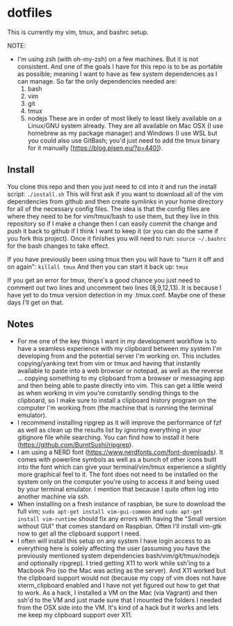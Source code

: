 # dotfiles

This is currently my vim, tmux, and bashrc setup.

NOTE:
- I'm using zsh (with oh-my-zsh) on a few machines. But it is not consistent. And one of the goals I have for this repo is to be as portable as possible; meaning I want to have as few system dependencies as I can manage. So far the only dependencies needed are:
  1) bash
  2) vim
  3) git
  4) tmux
  5) nodejs
  These are in order of most likely to least likely available on a Linux/GNU system already.
  They are all available on Mac OSX (I use homebrew as my package manager)
  and Windows (I use WSL but you could also use GitBash; you'd just need to add the tmux binary for it manually [https://blog.pjsen.eu/?p=440]).

## Install
You clone this repo and then you just need to cd into it and run the install script:
`./install.sh`
This will first ask if you want to download all of the vim dependencies from github and then create symlinks in your home directory for all of the necessary config files.
The idea is that the config files are where they need to be for vim/tmux/bash to use them, but they live in this repository so if I make a change then I can easily commit the change and push it back to github if I think I want to keep it (or you can do the same if you fork this project).
Once it finishes you will need to run: `source ~/.bashrc` for the bash changes to take effect.

If you have previously been using tmux then you will have to "turn it off and on again":
`killall tmux`
And then you can start it back up: `tmux`

If you get an error for tmux, there's a good chance you just need to comment out two lines and uncomment two lines (8,9,12,13).
It is because I have yet to do tmux version detection in my .tmux.conf. Maybe one of these days I'll get on that.

## Notes
- For me one of the key things I want in my development workflow is to have a seamless experience with my clipboard between my system I'm developing from and the potential server I'm working on. This includes copying/yanking text from vim or tmux and having that instantly available to paste into a web browser or notepad, as well as the reverse ... copying something to my clipboard from a browser or messaging app and then being able to paste directly into vim. This can get a little weird as when working in vim you're constantly sending things to the clipboard, so I make sure to install a clipboard history program on the computer I'm working from (the machine that is running the terminal emulator).
- I recommend installing ripgrep as it will improve the performance of fzf as well as clean up the results list by ignoring everything in your gitignore file while searching. You can find how to install it here (https://github.com/BurntSushi/ripgrep).
- I am using a NERD font (https://www.nerdfonts.com/font-downloads). It comes with powerline symbols as well as a bunch of other icons built into the font which can give your terminal/vim/tmux experience a slightly more graphical feel to it. The font does not need to be installed on the system only on the computer you're using to access it and being used by your terminal emulator. I mention that because I quite often log into another machine via ssh.
- When installing on a fresh instance of raspbian, be sure to download the full vim; `sudo apt-get install vim-gui-common` and `sudo apt-get install vim-runtime` should fix any errors with having the "Small version without GUI" that comes standard on Raspbian. Often I'll install vim-gtk now to get all the clipboard support I need.
- I often will install this setup on any system I have login access to as everything here is solely affecting the user (assuming you have the previously mentioned system dependencies bash/vim/git/tmux/nodejs and optionally ripgrep). I tried getting X11 to work while ssh'ing to a Macbook Pro (so the Mac was acting as the server). And X11 worked but the clipboard support would not (because my copy of vim does not have xterm_clipboard enabled and I have not yet figured out how to get that to work. As a hack, I installed a VM on the Mac (via Vagrant) and then ssh'd to the VM and just made sure that I mounted the folders I needed from the OSX side into the VM. It's kind of a hack but it works and lets me keep my clipboard support over X11.

